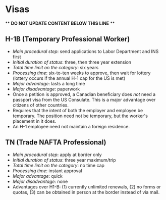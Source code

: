 Visas
=====

** **DO NOT UPDATE CONTENT BELOW THIS LINE** **

H-1B (Temporary Professional Worker)
------------------------------------

* _Main procedural step_: send applications to Labor Department and INS first
* _Initial duration of status_: three, then three year extension
* _Total time limit on the category_: six years
* _Processing time_: six-to-ten weeks to approve, then wait for lottery (lottery occurs if the annual H-1 cap for the US is met)
* _Major advantage_: lasts a long time
* _Major disadvantage_: paperwork
* Once a petition is approved, a Canadian beneficiary does _not_ need a passport visa from the US Consulate. This is a major advantage over citizens of other countries.
* Requires that the intent of both the employer and employee be temporary. The position need not be temporary, but the worker's placement in it does.
* An H-1 employee need not maintain a foreign residence.

TN (Trade NAFTA Professional)
-----------------------------

* _Main procedural step_: apply at border only
* _Initial duration of status_: three year maximum/trip
* _Total time limit on the category_: no time cap
* _Processing time_: instant approval
* _Major advantage_: quick
* _Major disadvantage_: none
* Advantages over H1-B: (1) currently unlimited renewals, (2) no forms or quotas, (3) can be obtained in person at the border instead of via mail.

